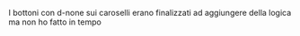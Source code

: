 I bottoni con d-none sui caroselli erano finalizzati ad aggiungere della logica ma non ho fatto in tempo
